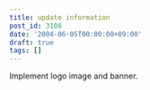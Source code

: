 ```yaml
---
title: update information
post_id: 3108
date: '2004-06-05T00:00:00+09:00'
draft: true
tags: []
---
```


Implement logo image and banner.

